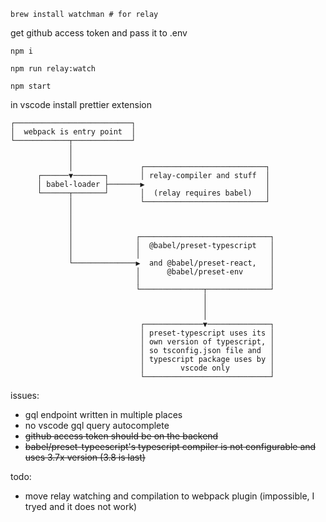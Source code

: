 `brew install watchman # for relay`

get github access token and pass it to .env

`npm i`

`npm run relay:watch`

`npm start`

in vscode install prettier extension

```
┌──────────────────────────┐
│  webpack is entry point  │
└────────────┬─────────────┘
             │
             │
             │               ┌───────────────────────────┐
      ┌──────▼───────┐       │ relay-compiler and stuff  │
      │ babel-loader ├───────▶                           │
      └──────┬───────┘       │  (relay requires babel)   │
             │               └───────────────────────────┘
             │
             │
             │
             │              ┌─────────────────────────────┐
             │              │  @babel/preset-typescript   │
             │              │                             │
             └──────────────▶  and @babel/preset-react,   │
                            │      @babel/preset-env      │
                            │                             │
                            └──────────────┬──────────────┘
                                           │
                                           │
                                           │
                             ┌─────────────▼──────────────┐
                             │ preset-typescript uses its │
                             │ own version of typescript, │
                             │ so tsconfig.json file and  │
                             │ typescript package uses by │
                             │        vscode only         │
                             └────────────────────────────┘
```

issues:

- gql endpoint written in multiple places
- no vscode gql query autocomplete
- ~~github access token should be on the backend~~
- ~~babel/preset-typeescript's typescript compiler is not configurable and uses 3.7x version (3.8 is last)~~

todo:

- move relay watching and compilation to webpack plugin (impossible, I tryed and it does not work)
